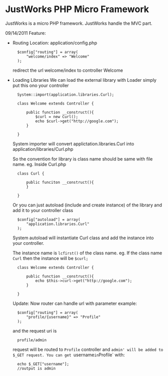 JustWorks PHP Micro Framework
=============================

JustWorks is a micro PHP framework. JustWorks handle the MVC part.

09/14/2011
Feature:

- Routing
    Location: application/config.php
    
    
    
    
        $config["routing"] = array(
            "welcome/index" => "Welcome"
        );




    redirect the url welcome/index to controller Welcome

- Loading Libraries
    We can load the external library with Loader simply put this ono your controller




        System::import(application.libraries.Curl);

        class Welcome extends Controller {

            public function __construct(){
                $curl = new Curl();
                echo $curl->get("http://google.com");
            }
            
        }




    System importer will convert applictation.libraries.Curl into application/libraries/Curl.php
    
    So the convention for library is class name should be same with file name.
    eg. Inside Curl.php



    
        class Curl {

            public funciton __construct(){
            }

        }



     
    Or you can just autoload (include and create instance) of the library
    and add it to your controller class



    
        $config["autoload"] = array(
            "application.libraries.Curl"
        );



    
    System autoload will instantiate Curl class and add the instance into
    your controller.
    
    The instance name is `lcfirst()` of the class name.
    eg. If the class name `Curl` then the instance will be `$curl;`
    
    
    
    
        class Welcome extends Controller {

            public function __construct(){
                echo $this->curl->get("http://google.com");
            }
            
        }
    
    
    Update:
    Now router can handle url with parameter
    example:
    
        $config["routing"] = array(
            "profile/{username}" => "Profile" 
        );
        
    and the request uri is 
        
        profile/admin
        
    request will be routed to `Profile` controller and `admin' will be added to $_GET request.
    You can get `username` in `Profile` with:
    
        echo $_GET["username"];
        //output is admin 
    
    
    
